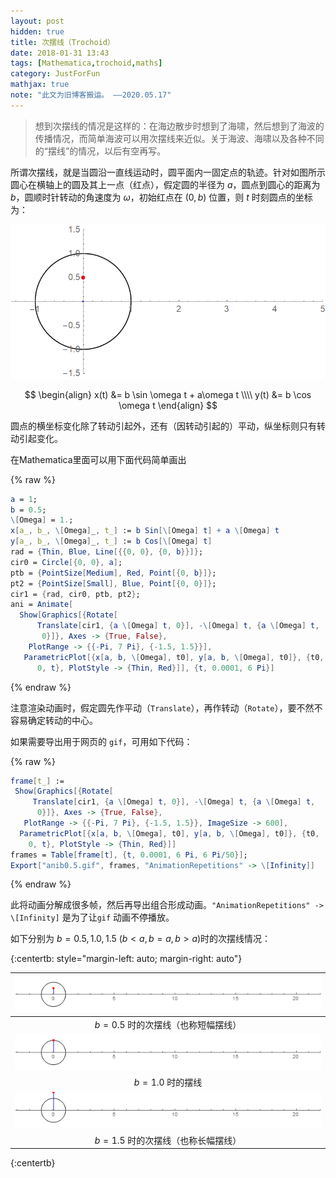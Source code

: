 ```yaml
---
layout: post
hidden: true
title: 次摆线（Trochoid）
date: 2018-01-31 13:43
tags: [Mathematica,trochoid,maths]
category: JustForFun
mathjax: true
note: "此文为旧博客搬运。 ——2020.05.17"
---
```


> 想到次摆线的情况是这样的：在海边散步时想到了海啸，然后想到了海波的传播情况，而简单海波可以用次摆线来近似。关于海波、海啸以及各种不同的“摆线”的情况，以后有空再写。

所谓次摆线，就是当圆沿一直线运动时，圆平面内一固定点的轨迹。针对如图所示圆心在横轴上的圆及其上一点（红点），假定圆的半径为 $a​$，圆点到圆心的距离为 $b​$，圆顺时针转动的角速度为 $\omega​$，初始红点在 $(0,b)​$ 位置，则 $t​$ 时刻圆点的坐标为：

<img src="/assets/trochoid_initial.png" />

$$
\begin{align}
x(t) &= b \sin \omega t + a\omega t \\\\
y(t) &= b \cos \omega t
\end{align}
$$

圆点的横坐标变化除了转动引起外，还有（因转动引起的）平动，纵坐标则只有转动引起变化。

在Mathematica里面可以用下面代码简单画出

{% raw %}
```mathematica
a = 1;
b = 0.5;
\[Omega] = 1.;
x[a_, b_, \[Omega]_, t_] := b Sin[\[Omega] t] + a \[Omega] t
y[a_, b_, \[Omega]_, t_] := b Cos[\[Omega] t]
rad = {Thin, Blue, Line[{{0, 0}, {0, b}}]};
cir0 = Circle[{0, 0}, a];
ptb = {PointSize[Medium], Red, Point[{0, b}]};
pt2 = {PointSize[Small], Blue, Point[{0, 0}]};
cir1 = {rad, cir0, ptb, pt2};
ani = Animate[
  Show[Graphics[{Rotate[
      Translate[cir1, {a \[Omega] t, 0}], -\[Omega] t, {a \[Omega] t, 
       0}]}, Axes -> {True, False}, 
    PlotRange -> {{-Pi, 7 Pi}, {-1.5, 1.5}}], 
   ParametricPlot[{x[a, b, \[Omega], t0], y[a, b, \[Omega], t0]}, {t0,
      0, t}, PlotStyle -> {Thin, Red}]], {t, 0.0001, 6 Pi}]
```
{% endraw %}

注意渲染动画时，假定圆先作平动（`Translate`），再作转动（`Rotate`），要不然不容易确定转动的中心。

如果需要导出用于网页的 `gif`，可用如下代码：

{% raw %}
```mathematica
frame[t_] := 
 Show[Graphics[{Rotate[
     Translate[cir1, {a \[Omega] t, 0}], -\[Omega] t, {a \[Omega] t, 
      0}]}, Axes -> {True, False}, 
   PlotRange -> {{-Pi, 7 Pi}, {-1.5, 1.5}}, ImageSize -> 600], 
  ParametricPlot[{x[a, b, \[Omega], t0], y[a, b, \[Omega], t0]}, {t0, 
    0, t}, PlotStyle -> {Thin, Red}]]
frames = Table[frame[t], {t, 0.0001, 6 Pi, 6 Pi/50}];
Export["anib0.5.gif", frames, "AnimationRepetitions" -> \[Infinity]]
```
{% endraw %}

此将动画分解成很多帧，然后再导出组合形成动画。`"AnimationRepetitions" -> \[Infinity]` 是为了让`gif` 动画不停播放。

如下分别为 $b=0.5, 1.0, 1.5$  $(b\lt a, b=a, b\gt a)$时的次摆线情况： 

{:centertb: style="margin-left: auto; margin-right: auto"}

| <img src="/assets/anib0.5.gif"> |
| :--------------------------------: |
|       $b=0.5$ 时的次摆线（也称短幅摆线） |
| <img src="/assets/anib1.0.gif"> |
|            $b=1.0$ 时的摆线            |
| <img src="/assets/anib1.5.gif"> |
|       $b=1.5$ 时的次摆线（也称长幅摆线）        |
{:centertb}